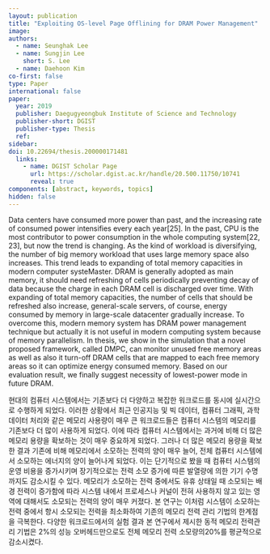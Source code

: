 ```yaml
---
layout: publication
title: "Exploiting OS-level Page Offlining for DRAM Power Management"
image: 
authors:
  - name: Seunghak Lee
  - name: Sungjin Lee
    short: S. Lee
  - name: Daehoon Kim
co-first: false
type: Paper
international: false
paper: 
  year: 2019
  publisher: Daegugyeongbuk Institute of Science and Technology
  publisher-short: DGIST
  publisher-type: Thesis
  ref:
sidebar:
doi: 10.22694/thesis.200000171481
  links:
    - name: DGIST Scholar Page
      url: https://scholar.dgist.ac.kr/handle/20.500.11750/10741
      reveal: true
components: [abstract, keywords, topics]
hidden: false
---
```


Data centers have consumed more power than past, and the increasing rate of consumed power intensifies every each year[25]. In the past, CPU is the most contributor to power consumption in the whole computing system[22, 23], but now the trend is changing. As the kind of workload is diversifying, the number of big memory workload that uses large memory space also increases. This trend leads to expanding of total memory capacities in modern computer systeMaster. DRAM is generally adopted as main memory, it should need refreshing of cells periodically preventing decay of data because the charge in each DRAM cell is discharged over time. With expanding of total memory capacities, the number of cells that should be refreshed also increase, general-scale servers, of course, energy consumed by memory in large-scale datacenter gradually increase. To overcome this, modern memory system has DRAM power management technique but actually it is not useful in modern computing system because of memory parallelism. In thesis, we show in the simulation that a novel proposed framework, called DMPC, can monitor unused free memory areas as well as also it turn-off DRAM cells that are mapped to each free memory areas so it can optimize energy consumed memory. Based on our evaluation result, we finally suggest necessity of lowest-power mode in future DRAM.

현대의 컴퓨터 시스템에서는 기존보다 더 다양하고 복잡한 워크로드를 동시에 실시간으로 수행하게 되었다. 이러한 상황에서 최근 인공지능 및 빅 데이터, 컴퓨터 그래픽, 과학 데이터 처리와 같은 메모리 사용량이 매우 큰 워크로드들은 컴퓨터 시스템의 메모리를 기존보다 더 많이 사용하게 되었다. 이에 따라 컴퓨터 시스템에서는 과거에 비해 더 많은 메모리 용량을 확보하는 것이 매우 중요하게 되었다. 그러나 더 많은 메모리 용량을 확보한 결과 기존에 비해 메모리에서 소모하는 전력의 양이 매우 늘어, 전체 컴퓨터 시스템에서 소모하는 에너지의 양이 늘어나게 되었다. 이는 단기적으로 봤을 때 컴퓨터 시스템의 운영 비용을 증가시키며 장기적으로는 전력 소모 증가에 따른 발열량에 의한 기기 수명까지도 감소시킬 수 있다. 메모리가 소모하는 전력 중에서도 유휴 상태일 때 소모되는 배경 전력이 증가함에 따라 시스템 내에서 프로세스나 커널이 전혀 사용하지 않고 있는 영역에 대해서도 소모되는 전력의 양이 매우 커졌다. 본 연구는 이처럼 시스템이 소모하는 전력 중에서 항시 소모되는 전력을 최소화하여 기존의 메모리 전력 관리 기법의 한계점을 극복한다. 다양한 워크로드에서의 실험 결과 본 연구에서 제시한 동적 메모리 전력관리 기법은 2%의 성능 오버헤드만으로도 전체 메모리 전력 소모량의20%를 평균적으로 감소시켰다.